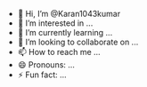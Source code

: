 - 👋 Hi, I’m @Karan1043kumar
- 👀 I’m interested in ...
- 🌱 I’m currently learning ...
- 💞️ I’m looking to collaborate on ...
- 📫 How to reach me ...
- 😄 Pronouns: ...
- ⚡ Fun fact: ...

<!---
Karan1043kumar/Karan1043kumar is a ✨ special ✨ repository because its `README.md` (this file) appears on your GitHub profile.
You can click the Preview link to take a look at your changes.
--->
